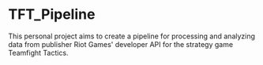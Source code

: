 # TFT_Pipeline
This personal project aims to create a pipeline for processing and analyzing data from publisher Riot Games' developer API for the strategy game Teamfight Tactics.
